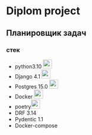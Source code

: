 # Diplom project
## Планировщик задач
### стек 
+ python3.10 <img height="24" width="24" src="https://cdn.simpleicons.org/python/5066b3" />
+ Django 4.1 <img height="24" width="24" src="https://cdn.simpleicons.org/django/5066b3" />
+ Postgres 15.0 <img height="24" width="24" src="https://cdn.simpleicons.org/postgresql/5066b3" />
+ Docker <img height="24" width="24" src="https://cdn.simpleicons.org/docker/5066b3" />
+ poetry<img height="24" width="24" src="https://cdn.simpleicons.org/poetry/" />
+ DRF 3.14
+ Pydentic 1.1
+ Docker-compose




